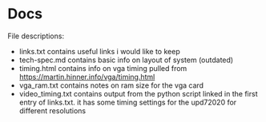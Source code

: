 # Docs

File descriptions:

- links.txt contains useful links i would like to keep
- tech-spec.md contains basic info on layout of system (outdated)
- timing.html contains info on vga timing pulled from https://martin.hinner.info/vga/timing.html
- vga_ram.txt contains notes on ram size for the vga card
- video_timing.txt contains output from the python script linked in the first entry of links.txt. it has some timing settings for the upd72020 for different resolutions